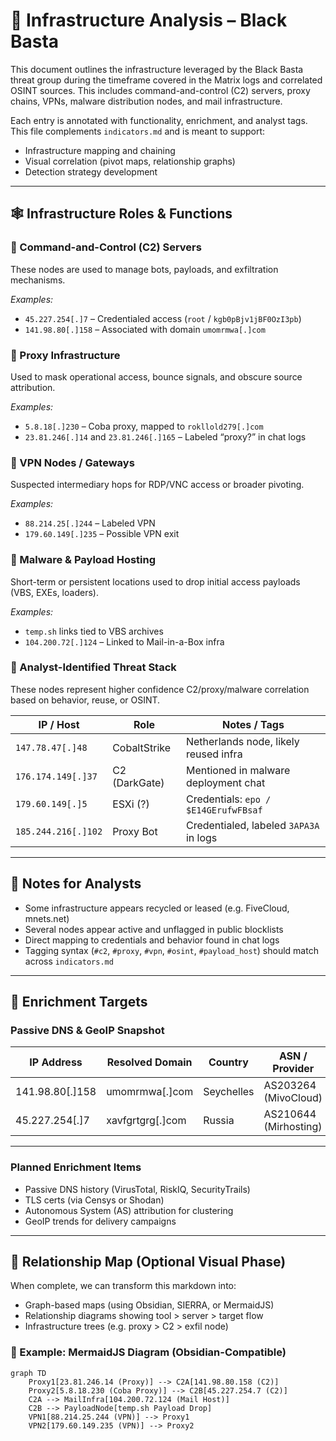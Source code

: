 # 🧱 Infrastructure Analysis – Black Basta

This document outlines the infrastructure leveraged by the Black Basta threat group during the timeframe covered in the Matrix logs and correlated OSINT sources. This includes command-and-control (C2) servers, proxy chains, VPNs, malware distribution nodes, and mail infrastructure.

Each entry is annotated with functionality, enrichment, and analyst tags. This file complements `indicators.md` and is meant to support:
- Infrastructure mapping and chaining
- Visual correlation (pivot maps, relationship graphs)
- Detection strategy development

---

## 🕸️ Infrastructure Roles & Functions

### 🔹 Command-and-Control (C2) Servers
These nodes are used to manage bots, payloads, and exfiltration mechanisms.

*Examples:*
- `45.227.254[.]7` – Credentialed access (`root` / `kgb0pBjv1jBF0OzI3pb`)
- `141.98.80[.]158` – Associated with domain `umomrmwa[.]com`

### 🔹 Proxy Infrastructure
Used to mask operational access, bounce signals, and obscure source attribution.

*Examples:*
- `5.8.18[.]230` – Coba proxy, mapped to `rokllold279[.]com`
- `23.81.246[.]14` and `23.81.246[.]165` – Labeled “proxy?” in chat logs

### 🔹 VPN Nodes / Gateways
Suspected intermediary hops for RDP/VNC access or broader pivoting.

*Examples:*
- `88.214.25[.]244` – Labeled VPN
- `179.60.149[.]235` – Possible VPN exit

### 🔹 Malware & Payload Hosting
Short-term or persistent locations used to drop initial access payloads (VBS, EXEs, loaders).

*Examples:*
- `temp.sh` links tied to VBS archives
- `104.200.72[.]124` – Linked to Mail-in-a-Box infra

### 🔹 Analyst-Identified Threat Stack
These nodes represent higher confidence C2/proxy/malware correlation based on behavior, reuse, or OSINT.

| IP / Host             | Role         | Notes / Tags                             |
|-----------------------|--------------|------------------------------------------|
| `147.78.47[.]48`      | CobaltStrike | Netherlands node, likely reused infra    |
| `176.174.149[.]37`    | C2 (DarkGate)| Mentioned in malware deployment chat     |
| `179.60.149[.]5`      | ESXi (?)         | Credentials: `epo / $E14GErufwFBsaf`     |
| `185.244.216[.]102`   | Proxy Bot    | Credentialed, labeled `3APA3A` in logs   |

---

## 🧠 Notes for Analysts
- Some infrastructure appears recycled or leased (e.g. FiveCloud, mnets.net)
- Several nodes appear active and unflagged in public blocklists
- Direct mapping to credentials and behavior found in chat logs
- Tagging syntax (`#c2`, `#proxy`, `#vpn`, `#osint`, `#payload_host`) should match across `indicators.md`

---

## 📍 Enrichment Targets

### Passive DNS & GeoIP Snapshot

| IP Address         | Resolved Domain      | Country       | ASN / Provider         | Status       |
|--------------------|-----------------------|---------------|------------------------|--------------|
| 141.98.80[.]158    | umomrmwa[.]com        | Seychelles    | AS203264 (MivoCloud)   | Active       |
| 45.227.254[.]7     | xavfgrtgrg[.]com      | Russia        | AS210644 (Mirhosting)  | Likely Down  |

---

### Planned Enrichment Items
- Passive DNS history (VirusTotal, RiskIQ, SecurityTrails)
- TLS certs (via Censys or Shodan)
- Autonomous System (AS) attribution for clustering
- GeoIP trends for delivery campaigns

---

## 🔄 Relationship Map (Optional Visual Phase)
When complete, we can transform this markdown into:
- Graph-based maps (using Obsidian, SIERRA, or MermaidJS)
- Relationship diagrams showing tool > server > target flow
- Infrastructure trees (e.g. proxy > C2 > exfil node)

### 🧪 Example: MermaidJS Diagram (Obsidian-Compatible)

```mermaid
graph TD
    Proxy1[23.81.246.14 (Proxy)] --> C2A[141.98.80.158 (C2)]
    Proxy2[5.8.18.230 (Coba Proxy)] --> C2B[45.227.254.7 (C2)]
    C2A --> MailInfra[104.200.72.124 (Mail Host)]
    C2B --> PayloadNode[temp.sh Payload Drop]
    VPN1[88.214.25.244 (VPN)] --> Proxy1
    VPN2[179.60.149.235 (VPN)] --> Proxy2
